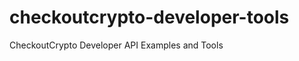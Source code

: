 checkoutcrypto-developer-tools
==============================

CheckoutCrypto Developer API Examples and Tools
